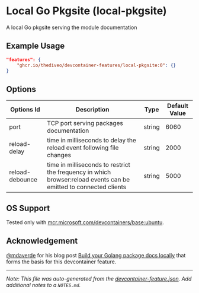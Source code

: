 
# Local Go Pkgsite (local-pkgsite)

A local Go pkgsite serving the module documentation

## Example Usage

```json
"features": {
    "ghcr.io/thediveo/devcontainer-features/local-pkgsite:0": {}
}
```

## Options

| Options Id | Description | Type | Default Value |
|-----|-----|-----|-----|
| port | TCP port serving packages documentation | string | 6060 |
| reload-delay | time in milliseconds to delay the reload event following file changes | string | 2000 |
| reload-debounce | time in milliseconds to restrict the frequency in which browser:reload events can be emitted to connected clients | string | 5000 |

## OS Support

Tested only with
[mcr.microsoft.com/devcontainers/base:ubuntu](https://mcr.microsoft.com/en-us/artifact/mar/devcontainers/base/about#about:_ubuntu).

## Acknowledgement

[@mdaverde](https://github.com/mdaverde) for his blog post [Build your Golang
package docs locally](https://mdaverde.com/posts/golang-local-docs/) that forms
the basis for this devcontainer feature.


---

_Note: This file was auto-generated from the [devcontainer-feature.json](https://github.com/thediveo/devcontainer-features/blob/main/src/local-pkgsite/devcontainer-feature.json).  Add additional notes to a `NOTES.md`._
